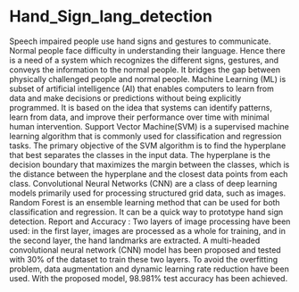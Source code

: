 # Hand_Sign_lang_detection
Speech impaired people use hand signs and gestures to communicate. Normal people face difficulty in understanding their language. Hence there is a need of a system which recognizes the different signs, gestures, and conveys the information to the normal people. It bridges the gap between physically challenged people and normal people. Machine Learning (ML) is subset of artificial intelligence (AI) that enables computers to learn from data and make decisions or predictions without being explicitly programmed. It is based on the idea that systems can identify patterns, learn from data, and improve their performance over time with minimal human intervention. Support Vector Machine(SVM) is a supervised machine learning algorithm that is commonly used for classification and regression tasks. The primary objective of the SVM algorithm is to find the hyperplane that best separates the classes in the input data. The hyperplane is the decision boundary that maximizes the margin between the classes, which is the distance between the hyperplane and the closest data points from each class. Convolutional Neural Networks (CNN) are a class of deep learning models primarily used for processing structured grid data, such as
images. Random Forest is an ensemble learning method that can be used for both classification and regression. It can be a quick way to prototype hand sign detection. Report and Accuracy : Two layers of image processing have been used: in the first layer, images are processed as a whole for training, and in the second layer, the hand landmarks are extracted. A multi-headed convolutional neural network (CNN) model has been proposed and tested with 30% of the dataset to train these two layers. To avoid the overfitting problem, data augmentation and dynamic learning rate reduction have been used. With the
proposed model, 98.981% test accuracy has been achieved.
